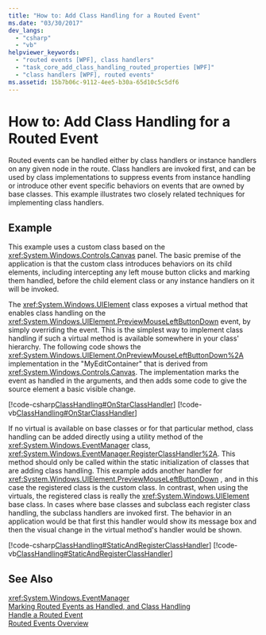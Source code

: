 ```yaml
---
title: "How to: Add Class Handling for a Routed Event"
ms.date: "03/30/2017"
dev_langs: 
  - "csharp"
  - "vb"
helpviewer_keywords: 
  - "routed events [WPF], class handlers"
  - "task_core_add_class_handling_routed_properties [WPF]"
  - "class handlers [WPF], routed events"
ms.assetid: 15b7b06c-9112-4ee5-b30a-65d10c5c5df6
---
```

# How to: Add Class Handling for a Routed Event
Routed events can be handled either by class handlers or instance handlers on any given node in the route. Class handlers are invoked first, and can be used by class implementations to suppress events from instance handling or introduce other event specific behaviors on events that are owned by base classes. This example illustrates two closely related techniques for implementing class handlers.  
  
## Example  
 This example uses a custom class based on the <xref:System.Windows.Controls.Canvas> panel. The basic premise of the application is that the custom class introduces behaviors on its child elements, including intercepting any left mouse button clicks and marking them handled, before the child element class or any instance handlers on it will be invoked.  
  
 The <xref:System.Windows.UIElement> class exposes a virtual method that enables class handling on the <xref:System.Windows.UIElement.PreviewMouseLeftButtonDown> event, by simply overriding the event. This is the simplest way to implement class handling if such a virtual method is available somewhere in your class' hierarchy. The following code shows the <xref:System.Windows.UIElement.OnPreviewMouseLeftButtonDown%2A> implementation in the "MyEditContainer" that is derived from <xref:System.Windows.Controls.Canvas>. The implementation marks the event as handled in the arguments, and then adds some code to give the source element a basic visible change.  
  
 [!code-csharp[ClassHandling#OnStarClassHandler](../../../../samples/snippets/csharp/VS_Snippets_Wpf/ClassHandling/CSharp/SDKSampleLibrary/class1.cs#onstarclasshandler)]
 [!code-vb[ClassHandling#OnStarClassHandler](../../../../samples/snippets/visualbasic/VS_Snippets_Wpf/ClassHandling/visualbasic/sdksamplelibrary/class1.vb#onstarclasshandler)]  
  
 If no virtual is available on base classes or for that particular method, class handling can be added directly using a utility method of the <xref:System.Windows.EventManager> class, <xref:System.Windows.EventManager.RegisterClassHandler%2A>. This method should only be called within the static initialization of classes that are adding class handling. This example adds another handler for <xref:System.Windows.UIElement.PreviewMouseLeftButtonDown> , and in this case the registered class is the custom class. In contrast, when using the virtuals, the registered class is really the <xref:System.Windows.UIElement> base class. In cases where base classes and subclass each register class handling, the subclass handlers are invoked first. The behavior in an application would be that first this handler would show its message box and then the visual change in the virtual method's handler would be shown.  
  
 [!code-csharp[ClassHandling#StaticAndRegisterClassHandler](../../../../samples/snippets/csharp/VS_Snippets_Wpf/ClassHandling/CSharp/SDKSampleLibrary/class1.cs#staticandregisterclasshandler)]
 [!code-vb[ClassHandling#StaticAndRegisterClassHandler](../../../../samples/snippets/visualbasic/VS_Snippets_Wpf/ClassHandling/visualbasic/sdksamplelibrary/class1.vb#staticandregisterclasshandler)]  
  
## See Also  
 <xref:System.Windows.EventManager>  
 [Marking Routed Events as Handled, and Class Handling](../../../../docs/framework/wpf/advanced/marking-routed-events-as-handled-and-class-handling.md)  
 [Handle a Routed Event](../../../../docs/framework/wpf/advanced/how-to-handle-a-routed-event.md)  
 [Routed Events Overview](../../../../docs/framework/wpf/advanced/routed-events-overview.md)
